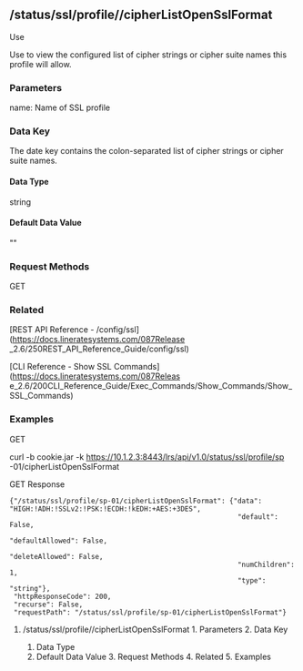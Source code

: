 ## /status/ssl/profile/<name>/cipherListOpenSslFormat

Use

Use to view the configured list of cipher strings or cipher suite names this
profile will allow.

### Parameters

name: Name of SSL profile

### Data Key

The date key contains the colon-separated list of cipher strings or cipher
suite names.

#### Data Type

string

#### Default Data Value

""

### Request Methods

GET

### Related

[REST API Reference - /config/ssl](https://docs.lineratesystems.com/087Release
_2.6/250REST_API_Reference_Guide/config/ssl)

[CLI Reference - Show SSL Commands](https://docs.lineratesystems.com/087Releas
e_2.6/200CLI_Reference_Guide/Exec_Commands/Show_Commands/Show_SSL_Commands)

### Examples

GET

curl -b cookie.jar -k https://10.1.2.3:8443/lrs/api/v1.0/status/ssl/profile/sp
-01/cipherListOpenSslFormat

GET Response

    
    
    {"/status/ssl/profile/sp-01/cipherListOpenSslFormat": {"data": "HIGH:!ADH:!SSLv2:!PSK:!ECDH:!kEDH:+AES:+3DES",
                                                            "default": False,
                                                            "defaultAllowed": False,
                                                            "deleteAllowed": False,
                                                            "numChildren": 1,
                                                            "type": "string"},
     "httpResponseCode": 200,
     "recurse": False,
     "requestPath": "/status/ssl/profile/sp-01/cipherListOpenSslFormat"}
    

  1. /status/ssl/profile/<name>/cipherListOpenSslFormat
    1. Parameters
    2. Data Key
      1. Data Type
      2. Default Data Value
    3. Request Methods
    4. Related
    5. Examples

